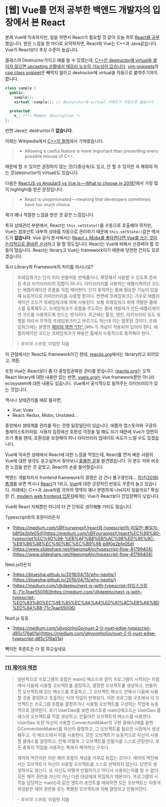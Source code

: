 # [웹] Vue를 먼저 공부한 백엔드 개발자의 입장에서 본 React

본래 Vue에 익숙하지만, 일을 하면서 React가 필요할 것 같아 오늘 하루 [React를 공부](https://www.youtube.com/watch?v=Ke90Tje7VS0)했습니다. 받은 느낌을 한 마디로 요약하자면, React와 Vue는 C++과 Java같습니다. Vue가 React보다 추상 수준이 높습니다.

클래스의 Destructor가지고 예를 들 수 있겠는데, [C++은 destructor에 virtual을 붙이지 않으면 upcasting
 상황에서 메모리 누수의 가능성이 있습니다](https://stackoverflow.com/a/461224). [vim-snippets](https://github.com/honza/vim-snippets)의 [cpp class snippet](https://github.com/honza/vim-snippets/blob/master/snippets/cpp.snippets)은 빼먹지 말라고 destructor에 virtual을 자동으로 붙여주기까지 합니다.

```cpp
class sample {
  public:
    sample();
    virtual ~sample(); // desturctor에 virtual 키워드가 자동으로 붙습니다.
   
  protected:
    m_; /*!< Member description */
};
```

반면 Java는 destructor가 **없습니다**.

아래는 Wikipedia에서 [C++의 철학](https://en.wikipedia.org/wiki/C%2B%2B#Philosophy)에서 가져왔습니다.

> - Allowing a useful feature is more important than preventing every possible misuse of C++.

때문에 할 수 있지만 권장하지 않는 것(다중상속)도 있고, 안 할 수 있지만 꼭 해줘야 하는 것(destructor의 virtual)도 있습니다.

다음은 [ReactJS vs Angular5 vs Vue.js — What to choose in 2018?](https://medium.com/@TechMagic/reactjs-vs-angular5-vs-vue-js-what-to-choose-in-2018-b91e028fa91d#a73e)에서 가장 많이 highlight를 받은 문장입니다.

> - React is unopinionated — meaning that developers sometimes have too much choice.

제가 꽤나 적절한 느낌을 받은 것 같은 느낌입니다.

특히 상태관리 부분에서, React는 `this.setState()`를 수동으로 호출해야 하지만, Vue는 컴포넌트 내부의 상태를 자동으로 관리하기 때문에 `this.setState()`같은 메서드가 **없습니다**. Vue 공식 문서에서는 [React + Mobx를 좋아한다면 Vue를 쓰는 것이 논리적으로 올바른 순서](https://vuejs.org/v2/guide/comparison.html#With-MobX)라고 말 할 정도입니다. React는 Vue에 비해서 신경써야 할 것들이 많습니다. React는 library고 Vue는 framework이기 때문에 당연한 건지도 모르겠습니다.

혹시 Library와 Framework의 차이를 아시나요?

> 프레임워크는 단지 미리 만들어둔 반제품이나, 확장해서 사용할 수 있도록 준비된 추상 라이브러리의 집합이 아니다. 라이브러리를 사용하는 애플리케이션 코드는 애플리케이션 흐름을 직접 제어한다. 단지 동작하는 중에 필요한 기능이 있을 때 능동적으로 라이브러리를 사용할 뿐이다. 반면에 프레임워크는 거꾸로 애플리케이션 코드가 프레임워크에 의해 사용된다. 보통 프레임워크 위에 개발한 클래스를 등록해두고, 프레임워크가 흐름을 주도하는 중에 개발자가 만든 애플리케이션 코드를 사용하도록 만드는 방식이다. 최근에는 툴킷, 엔진, 라이브러리 등도 유행을 따라서 무작정 프레임워크라고 부르기도 하는데 이는 잘못된 것이다. 프레임워크에는 분명한 [제어의 역전 ^\[1\]^ ](#제어의-역전){#fn-1} 개념이 적용되어 있어야 한다. 애플리케이션 코드는 프레임워크가 짜놓은 틀에서 수동적으로 동작해야 한다.
>
>\- *토비의 스프링*, 이일민 지음

이 관점에서는 React도 framework이긴 한데, [reactjs.org](http://reactjs.org)에서는 library라고 되어있고, 여튼.

또한 Vue는 React보다 좀 더 중앙집권화된 관리를 받습니다. [reactjs.org](http://reactjs.org)는 오직 React library에 대한 내용만 있는 반면, [vuejs.org](http://vuejs.org)는 Vue framework뿐만 아니라 ecosystem에 대한 내용도 있습니다. Vue에서 공식적으로 밀어주는 라이브러리가 있는 것입니다.

역시나 상태관리를 예로 들자면,

- Vue: Vuex
- React: Redux, Mobx, Unstated...

중앙에서 생태계를 관리를 하는 것엔 일장일단이 있습니다. 애플의 앱스토어와 구글의 플레이스토어처럼. 사용자 입장에선 호환성 걱정을 덜 해도 되기 때문에 Vue가 맘편히 쓰기 좋을 텐데, 호환성을 보장해야 하니 라이브러리 업데이트 속도가 느릴 수도 있겠습니다.

Vue에 익숙한 상태에서 React에 대한 느낌을 적었는데, React를 먼저 배운 사람의 Vue에 대한 생각도 듣고싶어서 찾아보니 [훌륭한 글](https://ahnheejong.name/articles/why-i-prefer-react-over-vuejs/)을 발견했습니다. 이 분도 저와 비슷한 느낌을 받은 것 같았고, React의 손을 들어줬습니다.

백엔드 개발자라서 frontend framework의 경쟁은 강 건너 불구경인데... [작년(2018) 통계](https://2018.stateofjs.com/front-end-frameworks/overview/)를 보면 역시나 [React](https://2018.stateofjs.com/front-end-frameworks/react/)가 1위고, [Vue](https://2018.stateofjs.com/front-end-frameworks/vuejs/)에 대한 긍정적인 반응도 꾸준히 늘고 있습니다. 미래에는 C++과 Java처럼 각자의 영역이 꽤나 분명하게 나눠지지 않을까요? 확실한 건, [modern web frontend 입문자](https://steemit.com/javascript/@march23hare/javascript)에게는 Vue가 React보다 진입장벽이 낮습니다.

Vue와 React 자체뿐만 아니라 더 큰 단위로 생각해볼 거리도 많습니다.

Typescript와의 호환이라든지

- [https://medium.com/\@FourwingsY/react와-typescript의-미묘한-불일치-b8f0e2bfe05d](https://medium.com/\@FourwingsY/react%EC%99%80-typescript%EC%9D%98-%EB%AF%B8%EB%AC%98%ED%95%9C-%EB%B6%88%EC%9D%BC%EC%B9%98-b8f0e2bfe05d)
- [https://www.slideshare.net/HeejongAhn/typescript-flow-81799404](https://www.slideshare.net/HeejongAhn/typescript-flow-81799404)

Next.js라든지

- [https://blueshw.github.io/2018/04/15/why-nextjs/](https://blueshw.github.io/2018/04/15/why-nextjs/)
- [https://medium.com/\@deptno/next-js-with-typescript-타입스크립트-71c7eae55006](https://medium.com/\@deptno/next-js-with-typescript-%ED%83%80%EC%9E%85%EC%8A%A4%ED%81%AC%EB%A6%BD%ED%8A%B8-71c7eae55006)

Nuxt.js 등등

- [https://medium.com/\@yoonhoGo/nuxt-2-0-nuxt-edge-typescript-d85c176a01a](https://medium.com/\@yoonhoGo/nuxt-2-0-nuxt-edge-typescript-d85c176a01a)

빽이든 후론트든 다 잘 하고싶네요.

---

### [\[1\] 제어의 역전](#fn-1)

> 일반적으로 프로그램의 흐름은 main() 메소드와 같이 프로그램이 시작되는 지점에서 다음에 사용할 오브젝트를 결정하고, 결정한 오브젝트를 생성하고, 만들어진 오브젝트에 있는 메소드를 호출하고, 그 오브젝트 메소드 안에서 다음에 사용할 것을 결정하고 호출하는 식의 작업이 반복된다. 이런 프로그램 구조에서 각 오브젝트는 프로그램 흐름을 결정하거나 사용할 오브젝트를 구성하는 작업에 능동적으로 참여한다. 초기 UserDao를 보면 테스트용 main()메소드는 UserDao 클래스의 오브젝트를 직접 생성하고, 만들어진 오브젝트의 메소드를 사용한다. UserDao 또한 자신이 사용할 ConnectionMaker의 구현 클래스(예를 들면 DConnectionMaker)를 자신이 결정하고, 그 오브젝트를 필요한 시점에서 생성해두고, 각 메소드에서 이를 사용한다. 모든 오브젝트가 능동적으로 자신이 사용할 클래스를 결정하고, 언제 어떻게 그 오브젝트를 만들지를 스스로 관장한다. 모든 종류의 작업을 사용하는 쪽에서 제어하는 구조다.
>
>제어의 역전이란 이런 제어 흐름의 개념을 거꾸로 뒤집는 것이다. 제어의 역전에서는 오브젝트가 자신이 사용할 오브젝트를 스스로 선택하지 않는다. 당연히 생성하지도 않는다. 또 자신도 어떻게 만들어지고 어디서 사용되는지를 알 수 없다. 모든 제어 권한을 자신이 아닌 다른 대상에게 위임하기 때문이다. 프로그램의 시작을 담당하는 main()과 같은 엔트리 포인트를 제외하면 모든 오브젝트는 이렇게 위임받은 제어 권한을 갖는 특별한 오브젝트에 의해 결정되고 만들어진다.
>
>\- *토비의 스프링*, 이일민 지음